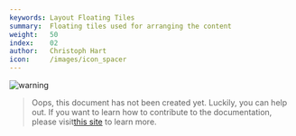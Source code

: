 ```yaml
---
keywords: Layout Floating Tiles
summary:  Floating tiles used for arranging the content
weight:   50
index:    02
author:   Christoph Hart
icon:     /images/icon_spacer
---
```


![warning](/images/icon_warning:64px)  
> Oops, this document has not been created yet. Luckily, you can help out. If you want to learn how to contribute to the documentation, please visit[this site](/glossary/contributing) to learn more.  
